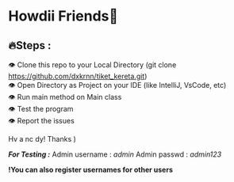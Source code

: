 # Howdii Friends👋

## 🔥Steps : 

👁 Clone this repo to your Local Directory (git clone https://github.com/dxkrnn/tiket_kereta.git)<br>
👁 Open Directory as Project on your IDE (like IntelliJ, VsCode, etc)<br>
👁 Run main method on Main class<br>
👁 Test the program<br>
👁 Report the issues<br>

Hv a nc dy! Thanks ) 


***For Testing :***
Admin username  : *admin*
Admin passwd    : *admin123*

**!You can also register usernames for other users**
